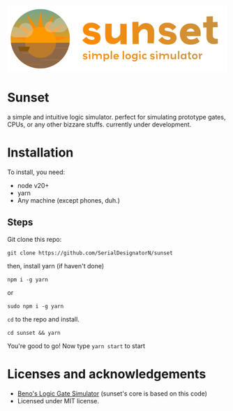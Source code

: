 <img src="assets/logos/Sunset-long.svg" width="700" alt="Sunset wordic logo">

# Sunset
a simple and intuitive logic simulator. perfect for simulating prototype gates, CPUs, or any other bizzare stuffs. currently under development.

# Installation
To install, you need:
- node v20+
- yarn
- Any machine (except phones, duh.)
## Steps
Git clone this repo:
```
git clone https://github.com/SerialDesignatorN/sunset
```
then, install yarn (if haven't done)
```
npm i -g yarn
```
or
```
sudo npm i -g yarn
```
`cd` to the repo and install.
```
cd sunset && yarn
```
You're good to go! Now type `yarn start` to start

# Licenses and acknowledgements
- [Beno's Logic Gate Simulator](https://beno.uk/logicgates/) (sunset's core is based on this code)
- Licensed under MIT license.

